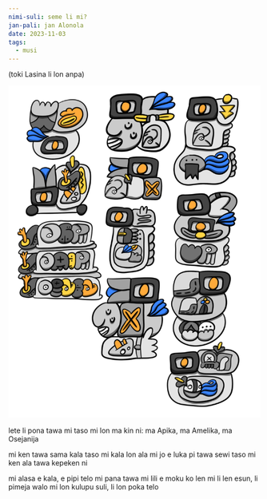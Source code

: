 ```yaml
---
nimi-suli: seme li mi?
jan-pali: jan Alonola
date: 2023-11-03
tags:
  - musi
---
```

(toki Lasina li lon anpa)

![seme li mi](/toki/images/seme-li-mi-4.png)

lete li pona tawa mi
taso mi lon ma kin ni:
ma Apika, ma Amelika, ma Osejanija

mi ken tawa sama kala
taso mi kala lon ala
mi jo e luka pi tawa sewi
taso mi ken ala tawa kepeken ni

mi alasa e kala, e pipi telo
mi pana tawa mi lili e moku ko
len mi li len esun, li pimeja walo
mi lon kulupu suli, li lon poka telo
